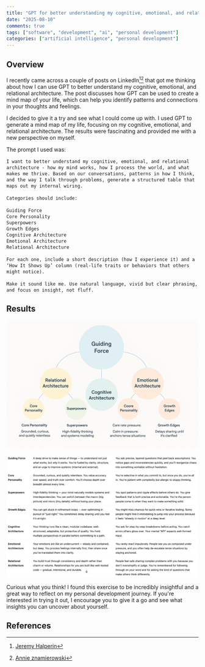 ```yaml
---
title: "GPT for better understanding my cognitive, emotional, and relational architecture"
date: "2025-08-10"
comments: true
tags: ["software", "development", "ai", "personal development"]
categories: ["artificial intelligence", "personal development"]
---
```


## Overview

I recently came across a couple of posts on LinkedIn[^1][^2] that got me thinking about how I can use GPT to better understand my cognitive, emotional, and relational architecture. The post discusses how GPT can be used to create a mind map of your life, which can help you identify patterns and connections in your thoughts and feelings.

I decided to give it a try and see what I could come up with. I used GPT to generate a mind map of my life, focusing on my cognitive, emotional, and relational architecture. The results were fascinating and provided me with a new perspective on myself.

The prompt I used was:

```
I want to better understand my cognitive, emotional, and relational architecture - how my mind works, how I process the world, and what makes me thrive. Based on our conversations, patterns in how I think, and the way I talk through problems, generate a structured table that maps out my internal wiring.

Categories should include:

Guiding Force
Core Personality
Superpowers
Growth Edges
Cognitive Architecture
Emotional Architecture
Relational Architecture

For each one, include a short description (how I experience it) and a ‘How It Shows Up’ column (real-life traits or behaviors that others might notice).

Make it sound like me. Use natural language, vivid but clear phrasing, and focus on insight, not fluff.
```

## Results

![img.png](../../static/img/mind-map/img.png)

![mind-map.png](../../static/img/mind-map/mind-map-results.png)


Curious what you think! I found this exercise to be incredibly insightful and a great way to reflect on my personal
development journey. If you're interested in trying it out, I encourage you to give it a go and see what insights you
can uncover about yourself.

## References

[^1]: [Jeremy Halperin](https://www.linkedin.com/posts/jeremyhalperin_over-the-past-8-months-ive-been-fully-immersed-activity-7359244299185602562-4nWF?utm_source=share&utm_medium=member_desktop&rcm=ACoAAABC-OMBHaNI2NbhYNIWkWpUMmtD1xGQKMM)
[^2]: [Annie znamierowski](https://www.linkedin.com/posts/annieznamierowski_one-of-the-most-powerful-human-applications-activity-7348748028243001344-fSTj?utm_source=share&utm_medium=member_desktop&rcm=ACoAAABC-OMBHaNI2NbhYNIWkWpUMmtD1xGQKMM)

